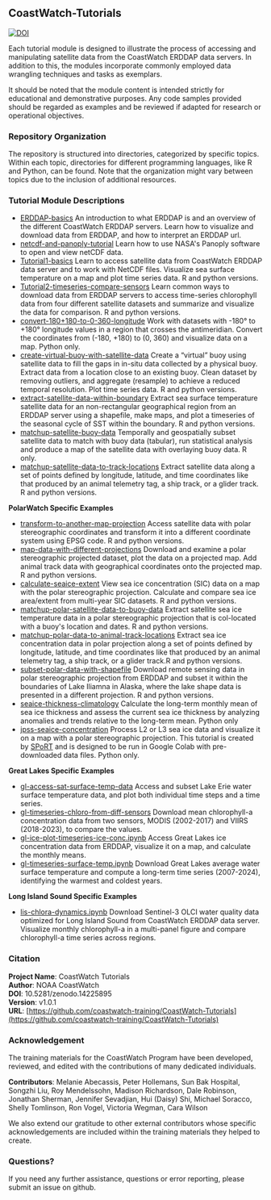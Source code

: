 ## CoastWatch-Tutorials 

[![DOI](https://zenodo.org/badge/687659653.svg)](https://doi.org/10.5281/zenodo.14225894)

Each tutorial module is designed to illustrate the process of accessing and manipulating satellite data from the CoastWatch ERDDAP data servers. In addition to this, the modules incorporate commonly employed data wrangling techniques and tasks as exemplars. 

It should be noted that the module content is intended strictly for educational and demonstrative purposes. Any code samples provided should be regarded as examples and be reviewed if adapted for research or operational objectives.

### Repository Organization
The repository is structured into directories, categorized by specific topics. Within each topic, directories for different programming languages, like R and Python, can be found. Note that the organization might vary between topics due to the inclusion of additional resources.


### Tutorial Module Descriptions

* [ERDDAP-basics](ERDDAP-basics)
An introduction to what ERDDAP is and an overview of the different CoastWatch ERDDAP servers.  Learn how to visualize and download data from ERDDAP, and how to interpret an ERDDAP url.
* [netcdf-and-panoply-tutorial](netcdf-and-panoply-tutorial)
Learn how to use NASA's Panoply software to open and view netCDF data. 
* [Tutorial1-basics](Tutorial1-basics) 
Learn to access satellite data from CoastWatch ERDDAP data server and to work with NetCDF files.  Visualize sea surface temperature on a map and plot time series data. R and python versions. 
* [Tutorial2-timeseries-compare-sensors](Tutorial2-timeseries-compare-sensors)
Learn common ways to download data from ERDDAP servers to access time-series chlorophyll data from four different satellite datasets and summarize and visualize the data for comparison. R and python versions. 
* [convert-180+180-to-0-360-longitude](convert-180+180-to-0-360-longitude)
Work with datasets with -180&deg; to +180&deg; longitude values in a region that crosses the antimeridian.  Convert the coordinates from (-180, +180) to (0, 360)  and visualize data on a map. Python only. 
* [create-virtual-buoy-with-satellite-data](create-virtual-buoy-with-satellite-data)
  Create a “virtual” buoy using satellite data to fill the gaps in in-situ data collected by a physical buoy. Extract data from a location close to an existing buoy.  Clean dataset by removing outliers, and aggregate (resample) to achieve a reduced temporal resolution.  Plot time series data. R and python versions. 
* [extract-satellite-data-within-boundary](extract-satellite-data-within-boundary)
  Extract sea surface temperature satellite data for an non-rectangular geographical region from an ERDDAP server using a shapefile, make maps, and plot a timeseries of the seasonal cycle of SST within the boundary. R and python versions. 
* [matchup-satellite-buoy-data](matchup-satellite-buoy-data)
  Temporally and geospatially subset satellite data to match with buoy data (tabular), run statistical analysis and produce a map of the satellite data with overlaying buoy data. R only. 
* [matchup-satellite-data-to-track-locations](matchup-satellite-data-to-track-locations)
  Extract satellite data along a set of points defined by longitude, latitude, and time coordinates like that produced by an animal telemetry tag, a ship track, or a glider track. R and python versions.
  
__PolarWatch Specific Examples__

* [transform-to-another-map-projection](transform-to-another-map-projection)
  	Access satellite data with polar stereographic coordinates and transform it into a different coordinate system using EPSG code. R and python versions. 
* [map-data-with-different-projections](map-data-with-different-projections)
  Download and examine a polar stereographic projected dataset, plot the data on a projected map.  Add animal track data with geographical coordinates onto the projected map. R and python versions. 
* [calculate-seaice-extent](calculate-seaice-extent)
  View sea ice concentration (SIC) data on a map with the polar stereographic projection.  Calculate and compare sea ice area/extent from multi-year SIC datasets. R and python versions. 
* [matchup-polar-satellite-data-to-buoy-data](matchup-polar-satellite-data-to-buoy-data)
   Extract satellite sea ice temperature data in a polar stereographic projection that is col-located with a buoy's location and dates. R and python versions.
* [matchup-polar-data-to-animal-track-locations](matchup-polar-data-to-animal-track-locations)
  Extract sea ice concentration data in polar projection along a set of points defined by longitude, latitude, and time coordinates like that produced by an animal telemetry tag, a ship track, or a glider track.R and python versions.
* [subset-polar-data-with-shapefile](subset-polar-data-with-shapefile)
  Download remote sensing data in polar stereographic projection from ERDDAP and subset it within the boundaries of Lake Iliamna in Alaska, where the lake shape data is presented in a different projection. R and python versions.
* [seaice-thickness-climatology](seaice-thickness-climatology)
  Calculate the long-term monthly mean of sea ice thickness and assess the current sea ice thickness by analyzing anomalies and trends relative to the long-term mean. Python only
* [jpss-seaice-concentration](jpss-projects/sport-jpss-seaice)
  Process L2 or L3 sea ice data and visualize it on a map with a polar stereographic projection. This tutorial is created by [SPoRT](https://weather.ndc.nasa.gov/sport/) and is designed to be run in Google Colab with pre-downloaded data files. Python only.
 

__Great Lakes Specific Examples__

* [gl-access-sat-surface-temp-data](great-lakes-examples/gl-access-sat-surface-temp-data.ipynb)
Access and subset Lake Erie water surface temperature data, and plot both individual time steps and a time series. 
* [gl-timeseries-chloro-from-diff-sensors](great-lakes-examples/gl-timeseries-chloro-from-diff-sensors.ipynb)
Download mean chlorophyll-a concentration data from two sensors, MODIS (2002-2017) and VIIRS (2018-2023), to compare the values.
* [gl-ice-plot-timeseries-ice-conc.ipynb](great-lakes-examples/gl-ice-plot-timeseries-ice-conc.ipynb)
Access Great Lakes ice concentration data from ERDDAP, visualize it on a map, and calculate the monthly means.
* [gl-timeseries-surface-temp.ipynb](great-lakes-examples/gl-timeseries-surface-temp.ipynb)
 Download Great Lakes average water surface temperature and compute a long-term time series (2007-2024), identifying the warmest and coldest years.

__Long Island Sound Specific Examples__
* [lis-chlora-dynamics.ipynb](long-island-sound-examples/lis-chlora-dynamics.ipynb)
Download Sentinel-3 OLCI water quality data optimized for Long Island Sound from CoastWatch ERDDAP data server. Visualize
monthly chlorophyll-a in a multi-panel figure and compare chlorophyll-a time series across regions.

### Citation

**Project Name**: CoastWatch Tutorials  
**Author**: NOAA CoastWatch  
**DOI**: 10.5281/zenodo.14225895  
**Version**: v1.0.1  
**URL**: [https://github.com/coastwatch-training/CoastWatch-Tutorials](https://github.com/coastwatch-training/CoastWatch-Tutorials)

### Acknowledgement

The training materials for the CoastWatch Program have been developed, reviewed, and edited with the contributions of many dedicated individuals.

__Contributors__: Melanie Abecassis, Peter Hollemans, Sun Bak Hospital, Songzhi Liu, Roy Mendelssohn, Madison Richardson, Dale Robinson, Jonathan Sherman, Jennifer Sevadjian, Hui (Daisy) Shi, Michael Soracco, Shelly Tomlinson, Ron Vogel, Victoria Wegman, Cara Wilson  


We also extend our gratitude to other external contributors whose specific acknowledgements are included within the training materials they helped to create.

### Questions?

If you need any further assistance, questions or error reporting, please submit an issue on github.


